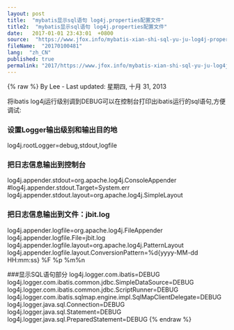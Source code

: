 ```yaml
---
layout: post
title:  "mybatis显示sql语句 log4j.properties配置文件"
title2:  "mybatis显示sql语句 log4j.properties配置文件"
date:   2017-01-01 23:43:01  +0800
source:  "https://www.jfox.info/mybatis-xian-shi-sql-yu-ju-log4j-properties-pei-zhi-wen-jian.html"
fileName:  "20170100481"
lang:  "zh_CN"
published: true
permalink: "2017/https://www.jfox.info/mybatis-xian-shi-sql-yu-ju-log4j-properties-pei-zhi-wen-jian.html"
---
```

{% raw %}
By Lee - Last updated: 星期四, 十月 31, 2013

将ibatis log4j运行级别调到DEBUG可以在控制台打印出ibatis运行的sql语句,方便调试:

### 设置Logger输出级别和输出目的地 ###
log4j.rootLogger=debug,stdout,logfile

### 把日志信息输出到控制台 ###
log4j.appender.stdout=org.apache.log4j.ConsoleAppender
#log4j.appender.stdout.Target=System.err
log4j.appender.stdout.layout=org.apache.log4j.SimpleLayout

### 把日志信息输出到文件：jbit.log ###
log4j.appender.logfile=org.apache.log4j.FileAppender
log4j.appender.logfile.File=jbit.log
log4j.appender.logfile.layout=org.apache.log4j.PatternLayout
log4j.appender.logfile.layout.ConversionPattern=%d{yyyy-MM-dd HH:mm:ss} %F %p %m%n

###显示SQL语句部分
log4j.logger.com.ibatis=DEBUG
log4j.logger.com.ibatis.common.jdbc.SimpleDataSource=DEBUG
log4j.logger.com.ibatis.common.jdbc.ScriptRunner=DEBUG
log4j.logger.com.ibatis.sqlmap.engine.impl.SqlMapClientDelegate=DEBUG
log4j.logger.java.sql.Connection=DEBUG
log4j.logger.java.sql.Statement=DEBUG
log4j.logger.java.sql.PreparedStatement=DEBUG
{% endraw %}
